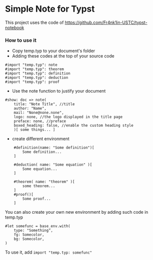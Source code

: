 # Simple Note for Typst
This project uses the code of
https://github.com/Fr4nk1in-USTC/typst-notebook
### How to use it
- Copy temp.typ to your document's folder
- Adding these codes at the top of your source code
```typst
#import "temp.typ": note
#import "temp.typ": theorem
#import "temp.typ": definition
#import "temp.typ": deduction
#import "temp.typ": proof
```
- Use the note function to justify your document
```typst
#show: doc => note(
    title: "Note Title", //title
    author: "Name",
    mail: "None@none.none",
    logo: none, //the logo displayed in the title page
    preface: none, //preface
    boxed_heading: false, //enable the custom heading style
    )[ some things... ]
```
- create different environment
```typst
    #definition(name: "Some definition")[
        Some definition...
    ]

    #deduction( name: "Some equation" )[
        Some equation...
    ]

    #theorem( name: "theorem" )[
        some theorem...
    ]
    #proof()[
        Some proof...
    ]
```
You can also create your own new environment by adding such code in temp.typ
```typst
#let somefunc = base_env.with(
    type: "Something",
    fg: Somecolor,
    bg: Somecolor,
)
```
To use it, add `import "temp.typ: somefunc"`